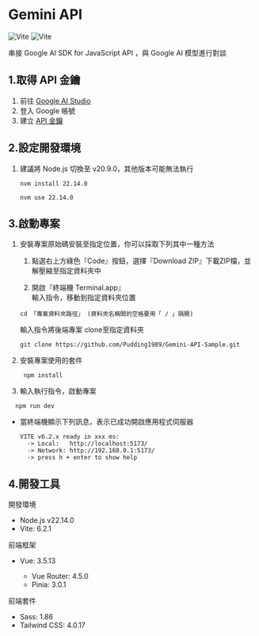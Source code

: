 # Gemini API

![Vite](https://badges.aleen42.com/src/vitejs.svg) ![Vite](https://badges.aleen42.com/src/vue.svg)

 串接 Google AI SDK for JavaScript API ，與 Google AI 模型進行對談

## 1.取得 API 金鑰

1. 前往 [Google AI Studio](<https://aistudio.google.com/>)
2. 登入 Google 帳號
3. 建立 [API 金鑰](<https://aistudio.google.com/app/apikey>)

## 2.設定開發環境

1. 建議將 Node.js 切換至 v20.9.0，其他版本可能無法執行

   ```code
   nvm install 22.14.0
   ```

   ```code
   nvm use 22.14.0
   ```

## 3.啟動專案

1. 安裝專案原始碼安裝至指定位置，你可以採取下列其中一種方法
      1. 點選右上方綠色『Code』按鈕，選擇『Download ZIP』下載ZIP檔，並解壓縮至指定資料夾中

      2. 開啟『終端機 Terminal.app』  
       輸入指令，移動到指定資料夾位置  

      ```code
      cd 「專案資料夾路徑」 (資料夾名稱間的空格要用「 / 」隔開)
      ```

      輸入指令將後端專案 clone至指定資料夾

      ```code
      git clone https://github.com/Pudding1989/Gemini-API-Sample.git
      ```

2. 安裝專案使用的套件

   ```code
    npm install
    ```

3. 輸入執行指令，啟動專案

```text
  npm run dev
```

- 當終端機顯示下列訊息，表示已成功開啟應用程式伺服器

  ```text
  VITE v6.2.x ready in xxx ms:
    -> Local:   http://localhost:5173/
    -> Network: http://192.168.0.1:5173/
    -> press h + enter to show help
  ```

## 4.開發工具

開發環境

- Node.js v22.14.0
- Vite: 6.2.1

前端框架

- Vue: 3.5.13

  - Vue Router: 4.5.0
  - Pinia: 3.0.1

前端套件

- Sass: 1.86
- Tailwind CSS: 4.0.17
